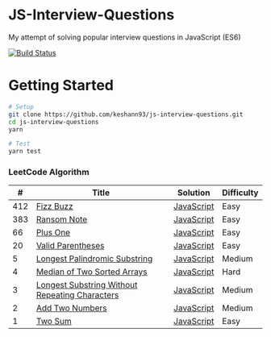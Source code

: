 
JS-Interview-Questions
========

My attempt of solving popular interview questions in JavaScript (ES6)


[![Build Status](https://dev.azure.com/keshann93/keshann93/_apis/build/status/keshann93.js-interview-questions?branchName=master)](https://dev.azure.com/keshann93/keshann93/_build/latest?definitionId=18&branchName=master)


# Getting Started

```bash
# Setup
git clone https://github.com/keshann93/js-interview-questions.git
cd js-interview-questions
yarn

# Test
yarn test
```
### LeetCode Algorithm


| # | Title | Solution | Difficulty |
|---| ----- | -------- | ---------- |
|412|[Fizz Buzz](https://leetcode.com/problems/fizz-buzz/) | [JavaScript](./leetcode/Easy/412.js)|Easy|
|383|[Ransom Note](https://leetcode.com/problems/ransom-note/) | [JavaScript](./leetcode/Easy/383.js)|Easy|
|66|[Plus One](https://leetcode.com/problems/plus-one/)| [JavaScript](./leetcode/Easy/66.js)|Easy|
|20|[Valid Parentheses](https://leetcode.com/problems/valid-parentheses/)| [JavaScript](./leetcode/Easy/20.js)|Easy|
|5|[Longest Palindromic Substring](https://leetcode.com/problems/longest-palindromic-substring/)| [JavaScript](./leetcode/Medium/5.js)|Medium|
|4|[Median of Two Sorted Arrays](https://leetcode.com/problems/median-of-two-sorted-arrays/)| [JavaScript](./leetcode/Hard/4.js)|Hard|
|3|[Longest Substring Without Repeating Characters](https://leetcode.com/problems/longest-substring-without-repeating-characters/)| [JavaScript](./leetcode/Medium/3.js)|Medium|
|2|[Add Two Numbers](https://leetcode.com/problems/add-two-numbers/)| [JavaScript](./leetcode/Medium/2.js)|Medium|
|1|[Two Sum](https://leetcode.com/problems/two-sum/)| [JavaScript](./leetcode/Easy/1.js) |Easy|


